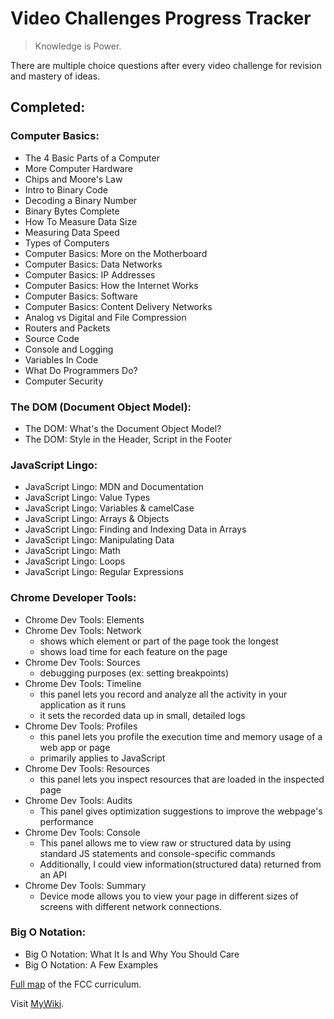 # Video Challenges Progress Tracker 
> Knowledge is Power.

There are multiple choice questions after every video challenge for revision and mastery of ideas. 
## Completed:  
### Computer Basics:
* The 4 Basic Parts of a Computer 
* More Computer Hardware 
* Chips and Moore's Law 
* Intro to Binary Code 
* Decoding a Binary Number 
* Binary Bytes Complete
* How To Measure Data Size
* Measuring Data Speed 
* Types of Computers
* Computer Basics: More on the Motherboard 
* Computer Basics: Data Networks 
* Computer Basics: IP Addresses 
* Computer Basics: How the Internet Works 
* Computer Basics: Software 
* Computer Basics: Content Delivery Networks 
* Analog vs Digital and File Compression
* Routers and Packets 
* Source Code 
* Console and Logging 
* Variables In Code 
* What Do Programmers Do? 
* Computer Security

### The DOM (Document Object Model):
* The DOM: What's the Document Object Model? 
* The DOM: Style in the Header, Script in the Footer

### JavaScript Lingo: 
* JavaScript Lingo: MDN and Documentation 
* JavaScript Lingo: Value Types 
* JavaScript Lingo: Variables & camelCase 
* JavaScript Lingo: Arrays & Objects
* JavaScript Lingo: Finding and Indexing Data in Arrays 
* JavaScript Lingo: Manipulating Data 
* JavaScript Lingo: Math 
* JavaScript Lingo: Loops 
* JavaScript Lingo: Regular Expressions

### Chrome Developer Tools: 
* Chrome Dev Tools: Elements 
* Chrome Dev Tools: Network
  - shows which element or part of the page took the longest
  - shows load time for each feature on the page 
* Chrome Dev Tools: Sources
  - debugging purposes (ex: setting breakpoints)
* Chrome Dev Tools: Timeline
  - this panel lets you record and analyze all the activity in your application as it runs
  - it sets the recorded data up in small, detailed logs
* Chrome Dev Tools: Profiles
  - this panel lets you profile the execution time and memory usage of a web app or page
  - primarily applies to JavaScript 
* Chrome Dev Tools: Resources
  - this panel lets you inspect resources that are loaded in the inspected page
* Chrome Dev Tools: Audits
  - This panel gives optimization suggestions to improve the webpage's performance 
* Chrome Dev Tools: Console
  - This panel allows me to view raw or structured data by using standard JS statements and console-specific commands
  - Additionally, I could view information(structured data) returned from an API
* Chrome Dev Tools: Summary
  - Device mode allows you to view your page in different sizes of screens with different network connections.

### Big O Notation: 
* Big O Notation: What It Is and Why You Should Care
* Big O Notation: A Few Examples 
  
[Full map](https://www.freecodecamp.org/map) of the FCC curriculum. 

Visit [MyWiki](https://github.com/chrisjim316/freeCodeCamp-/wiki/Video-Challenges-Progress-Tracker).
